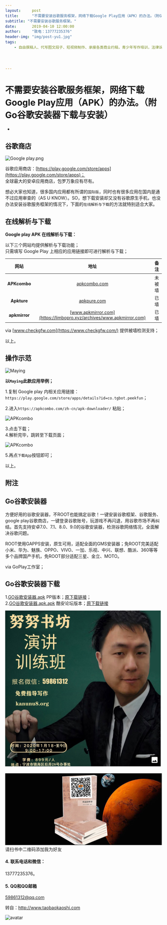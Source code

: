 ```yaml
---
layout:     post
title:      "不需要安装谷歌服务框架，网络下载Google Play应用（APK）的办法。（附Go谷歌安装器下载与安装）"
subtitle: "不需要安装谷歌服务框架。"
date:       2019-04-10 12:00:00
author:     "致电：13777235376"
header-img: "img/post-yu1.jpg"
tags:
    - 自由撰稿人、代写图文段子、短视频制作、承接各类商业约稿，青少年写作培训，法律诉状代写
    


---
```


## 

# 不需要安装谷歌服务框架，网络下载Google Play应用（APK）的办法。（附Go谷歌安装器下载与安装）

- 



## 谷歌商店

![Google play.png](https://limbopro.github.io/usr/uploads/2019/12/1692823525.png "Google play.png")

谷歌应用商店：[https://play.google.com/store/apps](https://play.google.com/store/apps)；  
全球最大的安卓应用商店，包罗万象应有尽有。

想必大家也知道，很多国内应用都有所谓的`国际版`，同时也有很多应用在国内是通不过应用审查的（AS U KNOW）。SO，想下载安装却又没有谷歌原生手机，也没办法安装谷歌服务框架的情况下，下面的`在线解析与下载`的方法就特别适合大家。

## 在线解析与下载

**Google play APK 在线解析与下载：**

以下三个网站均提供解析与下载功能；  
只需填写 Google Play 上相应的应用链接即可进行解析与下载；

| 网站            | 地址                                                                   | 备注  |
|:-------------:|:--------------------------------------------------------------------:|:---:|
| **APKcombo**  | [apkcombo.com](https://apkcombo.com/zh-cn/apk-downloader/)           | 未被墙 |
| **Apkture**   | [apkpure.com](https://apkpure.com/cn/)                               | 已墙  |
| **apkmirror** | [www.apkmirror.com](https://limbopro.xyz/archives/www.apkmirror.com) | 已墙  |

via  [www.checkgfw.com](https://www.checkgfw.com/)  提供被墙检测支持；

以上。

## 操作示范

![Maying](https://limbopro.github.io/usr/uploads/2019/10/1011092606.png "Maying")

**以`Maying`此款应用举例；**

1.复制 Google play 内相关应用链接：`https://play.google.com/store/apps/details?id=co.tgbot.peekfun`；

2.进入`https://apkcombo.com/zh-cn/apk-downloader/`  粘贴；

![APKcombo](https://limbopro.github.io/usr/uploads/2019/10/2282816773.png "APKcombo")

3.点击下载；  
4.解析完毕，跳转至下载页面；

![APKcombo](https://limbopro.github.io/usr/uploads/2019/10/2278394737.png "APKcombo")

5.再点`下载App`按钮即可；

以上。

## 附注

## Go谷歌安装器

方便好用的谷歌安装器，不ROOT也能搞定谷歌！一键安装谷歌框架、谷歌服务、google play谷歌商店，一键登录谷歌账号，玩游戏不再闪退，用谷歌市场不再纠结。首先支持安卓7.0、7.1、8.0、9.0的谷歌安装器，检测谷歌网络情况，全面解决谷歌问题。

ROOT使用GAPPS安装，原生可用，适配全面的GMS安装器；免ROOT完美适配小米、华为、魅族、OPPO、VIVO、一加、乐视、中兴、联想、酷派、360等等多个品牌国产手机，免ROOT部分适配三星、金立、MOTO。

via GoPlay工作室；

## Go谷歌安装器下载

1.[GO谷歌安装器.apk](https://limbopro.github.io/usr/uploads/2019/10/429996859.apk)  PP版本；[原下载链接](https://wap.pp.cn/app_z5wdzyqhcxD/)；  
2.[GO谷歌安装器.apk.apk](https://limbopro.github.io/usr/uploads/2019/10/3239724929.apk)  酷安论坛版本；[原下载链接](https://www.coolapk.com/apk/com.goplaycn.googleinstall)

![联系方式](/img/yanjiang.jpg)

![请扫书中二维码添加我为好友：13777235376](/img/post-yu1.jpg)请扫书中二维码添加我为好友

#### 4.  联系电话和微信：

13777235376。

#### 5. QQ和QQ邮箱

59861312@qq.com

转自：http://www.taobaokaoshi.com

![avatar](https://taobaokaoshi.com/img/seo.jpg)

